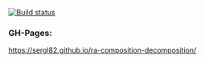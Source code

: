 [![Build status](https://ci.appveyor.com/api/projects/status/32pixutwthyoeu46?svg=true)](https://ci.appveyor.com/project/Sergl82/ra-composition-decomposition)

### GH-Pages:
https://sergl82.github.io/ra-composition-decomposition/